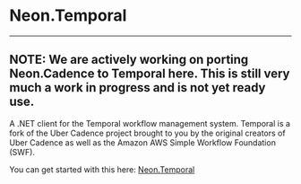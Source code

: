 ﻿Neon.Temporal
============

---
**NOTE:** We are actively working on porting **Neon.Cadence** to Temporal here.  This is still very much a work in progress and is not yet ready use.
---

A .NET client for the Temporal workflow management system.  Temporal is a fork of the Uber Cadence project brought to you by the original creators of Uber Cadence as well as the Amazon AWS Simple Workflow Foundation (SWF).

You can get started with this here: [Neon.Temporal](https://doc.neonkube.com/Neon.Temporal-Overview.htm)
